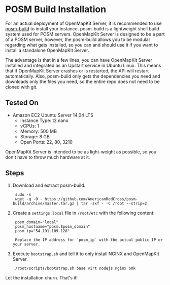 # POSM Build Installation

For an actual deployment of OpenMapKit Server, it is recommended to use 
[posm-build](https://github.com/AmericanRedCross/posm-build) to install your
instance. posm-build is a lightweight shell build system used for POSM servers. 
OpenMapKit Server is designed to be a part of a POSM server, however, the 
posm-build allows you to be modular regarding what gets installed, so you can
and should use it if you want to install a standalone OpenMapKit Server.

The advantage is that in a few lines, you can have OpenMapKit Server installed
and integrated as an Upstart service in Ubuntu Linux. This means that if
OpenMapKit Server crashes or is restarted, the API will restart automatically.
Also, posm-build only gets the dependencies you need and downloads only the 
files you need, so the entire repo does not need to be cloned with git.

## Tested On

* Amazon EC2 Ubuntu Server 14.04 LTS
	- Instance Type: t2.nano
	- vCPUs: 1
	- Memory: 500 MB
	- Storage: 8 GB
	- Open Ports: 22, 80, 3210

OpenMapKit Server is intended to be as light-weight as possible, so you don't
have to throw much hardware at it.

## Steps

1. Download and extract posm-build.

        sudo -s
        wget -q -O - https://github.com/AmericanRedCross/posm-build/archive/master.tar.gz | tar -zxf - -C /root --strip=2

2. Create a `settings.local` file in `/root/etc` with the following content:

        posm_domain="local"
        posm_hostname="posm.$posm_domain"
        posm_ip="54.191.109.128"

        Replace the IP address for `posm_ip` with the actual public IP or your server.

3. Execute `bootstrap.sh` and tell it to only install NGINX and OpenMapKit Server.

        /root/scripts/bootstrap.sh base virt nodejs nginx omk


Let the installation churn. That's it!
